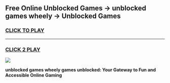 
## Free Online Unblocked Games → unblocked games wheely → Unblocked Games
<h3>
<a href="https://premium.freeplayer.one?title=unblocked_games_wheely&ref=21F">CLICK TO PLAY</a></h3>
<hr>

<h3>
<a href="https://premium.freeplayer.one?title=unblocked_games_wheely&ref=21F">CLICK 2 PLAY</a>
  
</h3>

<a href="https://premium.freeplayer.one?title=unblocked_games_wheely&ref=21F/"><img src="https://clearcache.store/games.png"></a>


**unblocked games wheely games unblocked: Your Gateway to Fun and Accessible Online Gaming**
